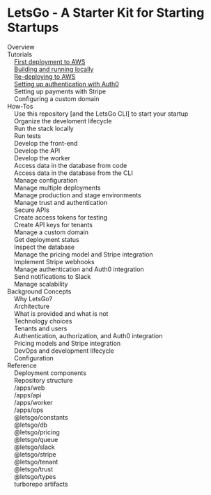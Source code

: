# LetsGo - A Starter Kit for Starting Startups

Overview  
Tutorials  
&nbsp;&nbsp;&nbsp;&nbsp;[First deployment to AWS](tutorials/first-deployment-to-aws.md)  
&nbsp;&nbsp;&nbsp;&nbsp;[Building and running locally](tutorials/building-and-running-locally.md)  
&nbsp;&nbsp;&nbsp;&nbsp;[Re-deploying to AWS](tutorials/re-deploying-to-aws.md)  
&nbsp;&nbsp;&nbsp;&nbsp;[Setting up authentication with Auth0](tutorials/setting-up-authentication-with-auth0.md)  
&nbsp;&nbsp;&nbsp;&nbsp;Setting up payments with Stripe  
&nbsp;&nbsp;&nbsp;&nbsp;Configuring a custom domain  
How-Tos  
&nbsp;&nbsp;&nbsp;&nbsp;Use this repository [and the LetsGo CLI] to start your startup  
&nbsp;&nbsp;&nbsp;&nbsp;Organize the develoment lifecycle  
&nbsp;&nbsp;&nbsp;&nbsp;Run the stack locally  
&nbsp;&nbsp;&nbsp;&nbsp;Run tests  
&nbsp;&nbsp;&nbsp;&nbsp;Develop the front-end  
&nbsp;&nbsp;&nbsp;&nbsp;Develop the API  
&nbsp;&nbsp;&nbsp;&nbsp;Develop the worker  
&nbsp;&nbsp;&nbsp;&nbsp;Access data in the database from code  
&nbsp;&nbsp;&nbsp;&nbsp;Access data in the database from the CLI  
&nbsp;&nbsp;&nbsp;&nbsp;Manage configuration  
&nbsp;&nbsp;&nbsp;&nbsp;Manage multiple deployments  
&nbsp;&nbsp;&nbsp;&nbsp;Manage production and stage environments  
&nbsp;&nbsp;&nbsp;&nbsp;Manage trust and authentication  
&nbsp;&nbsp;&nbsp;&nbsp;Secure APIs  
&nbsp;&nbsp;&nbsp;&nbsp;Create access tokens for testing  
&nbsp;&nbsp;&nbsp;&nbsp;Create API keys for tenants  
&nbsp;&nbsp;&nbsp;&nbsp;Manage a custom domain  
&nbsp;&nbsp;&nbsp;&nbsp;Get deployment status  
&nbsp;&nbsp;&nbsp;&nbsp;Inspect the database  
&nbsp;&nbsp;&nbsp;&nbsp;Manage the pricing model and Stripe integration  
&nbsp;&nbsp;&nbsp;&nbsp;Implement Stripe webhooks  
&nbsp;&nbsp;&nbsp;&nbsp;Manage authentication and Auth0 integration  
&nbsp;&nbsp;&nbsp;&nbsp;Send notifications to Slack  
&nbsp;&nbsp;&nbsp;&nbsp;Manage scalability  
Background Concepts  
&nbsp;&nbsp;&nbsp;&nbsp;Why LetsGo?  
&nbsp;&nbsp;&nbsp;&nbsp;Architecture  
&nbsp;&nbsp;&nbsp;&nbsp;What is provided and what is not  
&nbsp;&nbsp;&nbsp;&nbsp;Technology choices  
&nbsp;&nbsp;&nbsp;&nbsp;Tenants and users  
&nbsp;&nbsp;&nbsp;&nbsp;Authentication, authorization, and Auth0 integration  
&nbsp;&nbsp;&nbsp;&nbsp;Pricing models and Stripe integration  
&nbsp;&nbsp;&nbsp;&nbsp;DevOps and development lifecycle  
&nbsp;&nbsp;&nbsp;&nbsp;Configuration  
Reference  
&nbsp;&nbsp;&nbsp;&nbsp;Deployment components  
&nbsp;&nbsp;&nbsp;&nbsp;Repository structure  
&nbsp;&nbsp;&nbsp;&nbsp;/apps/web  
&nbsp;&nbsp;&nbsp;&nbsp;/apps/api  
&nbsp;&nbsp;&nbsp;&nbsp;/apps/worker  
&nbsp;&nbsp;&nbsp;&nbsp;/apps/ops  
&nbsp;&nbsp;&nbsp;&nbsp;@letsgo/constants  
&nbsp;&nbsp;&nbsp;&nbsp;@letsgo/db  
&nbsp;&nbsp;&nbsp;&nbsp;@letsgo/pricing  
&nbsp;&nbsp;&nbsp;&nbsp;@letsgo/queue  
&nbsp;&nbsp;&nbsp;&nbsp;@letsgo/slack  
&nbsp;&nbsp;&nbsp;&nbsp;@letsgo/stripe  
&nbsp;&nbsp;&nbsp;&nbsp;@letsgo/tenant  
&nbsp;&nbsp;&nbsp;&nbsp;@letsgo/trust  
&nbsp;&nbsp;&nbsp;&nbsp;@letsgo/types  
&nbsp;&nbsp;&nbsp;&nbsp;turborepo artifacts
